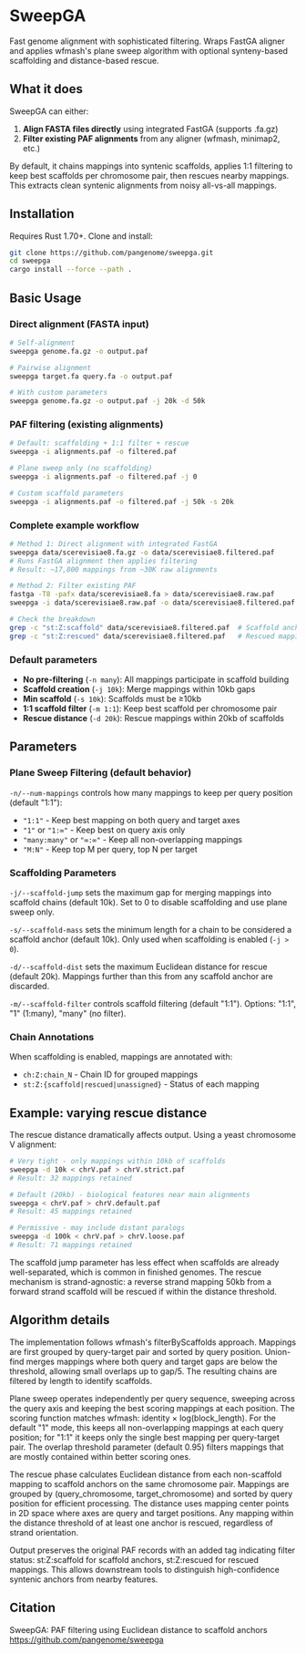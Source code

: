 # SweepGA

Fast genome alignment with sophisticated filtering. Wraps FastGA aligner and applies wfmash's plane sweep algorithm with optional synteny-based scaffolding and distance-based rescue.

## What it does

SweepGA can either:
1. **Align FASTA files directly** using integrated FastGA (supports .fa.gz)
2. **Filter existing PAF alignments** from any aligner (wfmash, minimap2, etc.)

By default, it chains mappings into syntenic scaffolds, applies 1:1 filtering to keep best scaffolds per chromosome pair, then rescues nearby mappings. This extracts clean syntenic alignments from noisy all-vs-all mappings.

## Installation

Requires Rust 1.70+. Clone and install:

```bash
git clone https://github.com/pangenome/sweepga.git
cd sweepga
cargo install --force --path .
```

## Basic Usage

### Direct alignment (FASTA input)

```bash
# Self-alignment
sweepga genome.fa.gz -o output.paf

# Pairwise alignment
sweepga target.fa query.fa -o output.paf

# With custom parameters
sweepga genome.fa.gz -o output.paf -j 20k -d 50k
```

### PAF filtering (existing alignments)

```bash
# Default: scaffolding + 1:1 filter + rescue
sweepga -i alignments.paf -o filtered.paf

# Plane sweep only (no scaffolding)
sweepga -i alignments.paf -o filtered.paf -j 0

# Custom scaffold parameters
sweepga -i alignments.paf -o filtered.paf -j 50k -s 20k
```

### Complete example workflow

```bash
# Method 1: Direct alignment with integrated FastGA
sweepga data/scerevisiae8.fa.gz -o data/scerevisiae8.filtered.paf
# Runs FastGA alignment then applies filtering
# Result: ~17,800 mappings from ~30K raw alignments

# Method 2: Filter existing PAF
fastga -T8 -pafx data/scerevisiae8.fa > data/scerevisiae8.raw.paf
sweepga -i data/scerevisiae8.raw.paf -o data/scerevisiae8.filtered.paf

# Check the breakdown
grep -c "st:Z:scaffold" data/scerevisiae8.filtered.paf  # Scaffold anchors
grep -c "st:Z:rescued" data/scerevisiae8.filtered.paf   # Rescued mappings
```

### Default parameters

- **No pre-filtering** (`-n many`): All mappings participate in scaffold building
- **Scaffold creation** (`-j 10k`): Merge mappings within 10kb gaps
- **Min scaffold** (`-s 10k`): Scaffolds must be ≥10kb
- **1:1 scaffold filter** (`-m 1:1`): Keep best scaffold per chromosome pair
- **Rescue distance** (`-d 20k`): Rescue mappings within 20kb of scaffolds

## Parameters

### Plane Sweep Filtering (default behavior)

`-n/--num-mappings` controls how many mappings to keep per query position (default "1:1"):
- `"1:1"` - Keep best mapping on both query and target axes
- `"1"` or `"1:∞"` - Keep best on query axis only
- `"many:many"` or `"∞:∞"` - Keep all non-overlapping mappings
- `"M:N"` - Keep top M per query, top N per target

### Scaffolding Parameters

`-j/--scaffold-jump` sets the maximum gap for merging mappings into scaffold chains (default 10k). Set to 0 to disable scaffolding and use plane sweep only.

`-s/--scaffold-mass` sets the minimum length for a chain to be considered a scaffold anchor (default 10k). Only used when scaffolding is enabled (`-j > 0`).

`-d/--scaffold-dist` sets the maximum Euclidean distance for rescue (default 20k). Mappings further than this from any scaffold anchor are discarded.

`-m/--scaffold-filter` controls scaffold filtering (default "1:1"). Options: "1:1", "1" (1:many), "many" (no filter).

### Chain Annotations

When scaffolding is enabled, mappings are annotated with:
- `ch:Z:chain_N` - Chain ID for grouped mappings
- `st:Z:{scaffold|rescued|unassigned}` - Status of each mapping

## Example: varying rescue distance

The rescue distance dramatically affects output. Using a yeast chromosome V alignment:

```bash
# Very tight - only mappings within 10kb of scaffolds
sweepga -d 10k < chrV.paf > chrV.strict.paf
# Result: 32 mappings retained

# Default (20kb) - biological features near main alignments
sweepga < chrV.paf > chrV.default.paf
# Result: 45 mappings retained

# Permissive - may include distant paralogs
sweepga -d 100k < chrV.paf > chrV.loose.paf
# Result: 71 mappings retained
```

The scaffold jump parameter has less effect when scaffolds are already well-separated, which is common in finished genomes. The rescue mechanism is strand-agnostic: a reverse strand mapping 50kb from a forward strand scaffold will be rescued if within the distance threshold.

## Algorithm details

The implementation follows wfmash's filterByScaffolds approach. Mappings are first grouped by query-target pair and sorted by query position. Union-find merges mappings where both query and target gaps are below the threshold, allowing small overlaps up to gap/5. The resulting chains are filtered by length to identify scaffolds.

Plane sweep operates independently per query sequence, sweeping across the query axis and keeping the best scoring mappings at each position. The scoring function matches wfmash: identity × log(block_length). For the default "1" mode, this keeps all non-overlapping mappings at each query position; for "1:1" it keeps only the single best mapping per query-target pair. The overlap threshold parameter (default 0.95) filters mappings that are mostly contained within better scoring ones.

The rescue phase calculates Euclidean distance from each non-scaffold mapping to scaffold anchors on the same chromosome pair. Mappings are grouped by (query_chromosome, target_chromosome) and sorted by query position for efficient processing. The distance uses mapping center points in 2D space where axes are query and target positions. Any mapping within the distance threshold of at least one anchor is rescued, regardless of strand orientation.

Output preserves the original PAF records with an added tag indicating filter status: st:Z:scaffold for scaffold anchors, st:Z:rescued for rescued mappings. This allows downstream tools to distinguish high-confidence syntenic anchors from nearby features.

## Citation

SweepGA: PAF filtering using Euclidean distance to scaffold anchors
https://github.com/pangenome/sweepga
